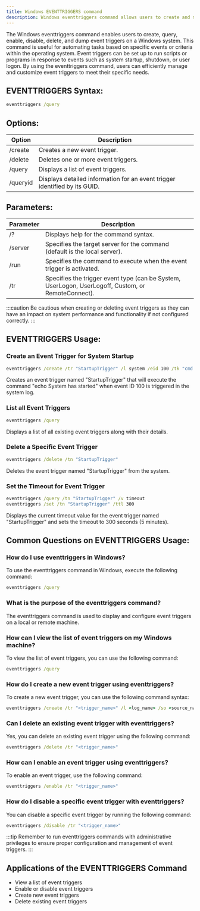 ```yaml
---
title: Windows EVENTTRIGGERS command
description: Windows eventtriggers command allows users to create and manage event triggers on a Windows system.
---
```


The Windows eventtriggers command enables users to create, query, enable, disable, delete, and dump event triggers on a Windows system. This command is useful for automating tasks based on specific events or criteria within the operating system. Event triggers can be set up to run scripts or programs in response to events such as system startup, shutdown, or user logon. By using the eventtriggers command, users can efficiently manage and customize event triggers to meet their specific needs.

## EVENTTRIGGERS Syntax:
```cmd
eventtriggers /query
```
## Options:
| Option   | Description                               |
|----------|-------------------------------------------|
| /create  | Creates a new event trigger.               |
| /delete  | Deletes one or more event triggers.        |
| /query   | Displays a list of event triggers.         |
| /queryid | Displays detailed information for an event trigger identified by its GUID. |

## Parameters:
| Parameter | Description                                                                                    |
|-----------|------------------------------------------------------------------------------------------------|
| /?        | Displays help for the command syntax.                                                           |
| /server   | Specifies the target server for the command (default is the local server).                   |
| /run      | Specifies the command to execute when the event trigger is activated.                         |
| /tr       | Specifies the trigger event type (can be System, UserLogon, UserLogoff, Custom, or RemoteConnect). |

:::caution
Be cautious when creating or deleting event triggers as they can have an impact on system performance and functionality if not configured correctly.
:::
## EVENTTRIGGERS Usage:
### Create an Event Trigger for System Startup
```cmd
eventtriggers /create /tr "StartupTrigger" /l system /eid 100 /tk "cmd /c echo System has started"
```
Creates an event trigger named "StartupTrigger" that will execute the command "echo System has started" when event ID 100 is triggered in the system log.

### List all Event Triggers
```cmd
eventtriggers /query
```
Displays a list of all existing event triggers along with their details.

### Delete a Specific Event Trigger
```cmd
eventtriggers /delete /tn "StartupTrigger"
```
Deletes the event trigger named "StartupTrigger" from the system.

### Set the Timeout for Event Trigger
```cmd
eventtriggers /query /tn "StartupTrigger" /v timeout
eventtriggers /set /tn "StartupTrigger" /ttl 300
```
Displays the current timeout value for the event trigger named "StartupTrigger" and sets the timeout to 300 seconds (5 minutes).
## Common Questions on EVENTTRIGGERS Usage:

### How do I use eventtriggers in Windows?
To use the eventtriggers command in Windows, execute the following command:
```cmd
eventtriggers /query
```

### What is the purpose of the eventtriggers command?
The eventtriggers command is used to display and configure event triggers on a local or remote machine.

### How can I view the list of event triggers on my Windows machine?
To view the list of event triggers, you can use the following command:
```cmd
eventtriggers /query
```

### How do I create a new event trigger using eventtriggers?
To create a new event trigger, you can use the following command syntax:
```cmd
eventtriggers /create /tr "<trigger_name>" /l <log_name> /so <source_name> /d <description> /t <task_name> /tk <task_command>
```

### Can I delete an existing event trigger with eventtriggers?
Yes, you can delete an existing event trigger using the following command:
```cmd
eventtriggers /delete /tr "<trigger_name>"
```

### How can I enable an event trigger using eventtriggers?
To enable an event trigger, use the following command:
```cmd
eventtriggers /enable /tr "<trigger_name>"
```

### How do I disable a specific event trigger with eventtriggers?
You can disable a specific event trigger by running the following command:
```cmd
eventtriggers /disable /tr "<trigger_name>"
```

:::tip
Remember to run eventtriggers commands with administrative privileges to ensure proper configuration and management of event triggers.
:::



## Applications of the EVENTTRIGGERS Command

- View a list of event triggers
- Enable or disable event triggers
- Create new event triggers
- Delete existing event triggers